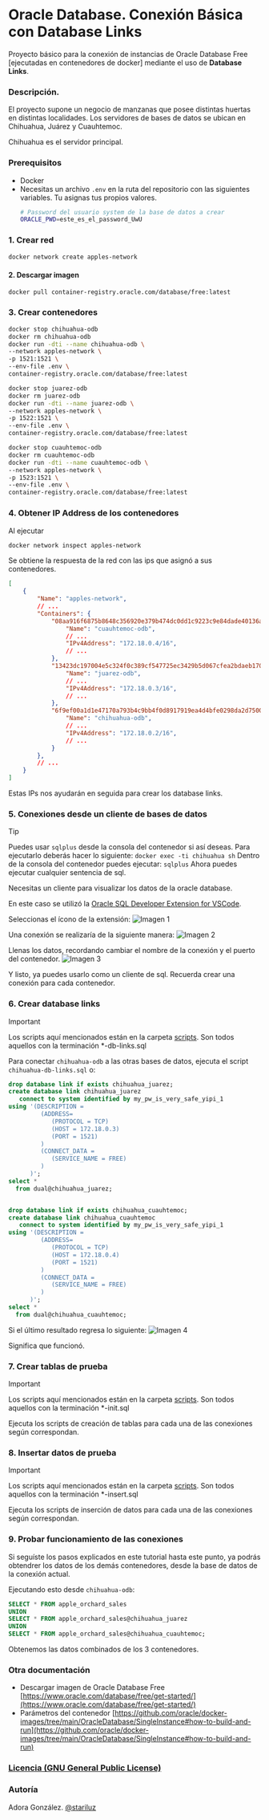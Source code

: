 # Oracle Database. Conexión Básica con Database Links 

Proyecto básico para la conexión de instancias de Oracle Database Free [ejecutadas en
contenedores de docker] mediante el uso de **Database Links**.

### Descripción.

El proyecto supone un negocio de manzanas que posee distintas huertas en distintas localidades. Los servidores de bases de datos se ubican en Chihuahua, Juárez y Cuauhtemoc.

Chihuahua es el servidor principal.

### Prerequisitos
- Docker
- Necesitas un archivo `.env` en la ruta del repositorio con las siguientes variables.
  Tu asignas tus propios valores.
  ```sh
  # Password del usuario system de la base de datos a crear
  ORACLE_PWD=este_es_el_password_UwU
  ```

### 1. Crear red

```sh
docker network create apples-network
```

#### 2. Descargar imagen
```sh
docker pull container-registry.oracle.com/database/free:latest
```
### 3. Crear contenedores

```sh
docker stop chihuahua-odb
docker rm chihuahua-odb
docker run -dti --name chihuahua-odb \
--network apples-network \
-p 1521:1521 \
--env-file .env \
container-registry.oracle.com/database/free:latest

docker stop juarez-odb
docker rm juarez-odb
docker run -dti --name juarez-odb \
--network apples-network \
-p 1522:1521 \
--env-file .env \
container-registry.oracle.com/database/free:latest

docker stop cuauhtemoc-odb
docker rm cuauhtemoc-odb
docker run -dti --name cuauhtemoc-odb \
--network apples-network \
-p 1523:1521 \
--env-file .env \
container-registry.oracle.com/database/free:latest
```

### 4. Obtener IP Address de los contenedores

Al ejecutar

```sh
docker network inspect apples-network
```

Se obtiene la respuesta de la red con las ips que asignó a sus contenedores.

```json
[
    {
        "Name": "apples-network",
        // ...
        "Containers": {
            "08aa916f6875b8648c356920e379b474dc0dd1c9223c9e84dade40136af9f5e5": {
                "Name": "cuauhtemoc-odb",
                // ...
                "IPv4Address": "172.18.0.4/16",
                // ...
            },
            "13423dc197004e5c324f0c389cf547725ec3429b5d067cfea2bdaeb1708d87ff": {
                "Name": "juarez-odb",
                // ...
                "IPv4Address": "172.18.0.3/16",
                // ...
            },
            "6f9ef00a1d1e47170a793b4c9bb4f0d8917919ea4d4bfe0298da2d750088e82b": {
                "Name": "chihuahua-odb",
                // ...
                "IPv4Address": "172.18.0.2/16",
                // ...
            }
        },
        // ...
    }
]
```

Estas IPs nos ayudarán en seguida para crear los database links.

### 5. Conexiones desde un cliente de bases de datos

> [!TIP]
> Puedes usar `sqlplus` desde la consola del contenedor si así deseas.
> Para ejecutarlo deberás hacer lo siguiente:
> `docker exec -ti chihuahua sh`
> Dentro de la consola del contenedor puedes ejecutar:
> `sqlplus`
> Ahora puedes ejecutar cualquier sentencia de sql.

Necesitas un cliente para visualizar los datos de la oracle database.

En este caso se utilizó la [Oracle SQL Developer Extension for VSCode](https://marketplace.visualstudio.com/items?itemName=Oracle.sql-developer).

Seleccionas el ícono de la extensión:
![Imagen 1](img/image-1.png)

Una conexión se realizaría de la siguiente manera:
![Imagen 2](img/image-2.png)

Llenas los datos, recordando cambiar el nombre de la conexión y el puerto del contenedor.
![Imagen 3](img/image-3.png)

Y listo, ya puedes usarlo como un cliente de sql. Recuerda crear una conexión para
cada contenedor.

### 6. Crear database links

> [!IMPORTANT]
> Los scripts aquí mencionados están en la carpeta [scripts](./scripts/).
> Son todos aquellos con la terminación *-db-links.sql

Para conectar `chihuahua-odb` a las otras bases de datos, ejecuta el script `chihuahua-db-links.sql` o:
```sql
drop database link if exists chihuahua_juarez;
create database link chihuahua_juarez
   connect to system identified by my_pw_is_very_safe_yipi_1
using '(DESCRIPTION =
         (ADDRESS=
            (PROTOCOL = TCP)
            (HOST = 172.18.0.3)
            (PORT = 1521)
         )
         (CONNECT_DATA =
            (SERVICE_NAME = FREE)
         )
      )';
select *
  from dual@chihuahua_juarez;


drop database link if exists chihuahua_cuauhtemoc;
create database link chihuahua_cuauhtemoc
   connect to system identified by my_pw_is_very_safe_yipi_1
using '(DESCRIPTION =
         (ADDRESS=
            (PROTOCOL = TCP)
            (HOST = 172.18.0.4)
            (PORT = 1521)
         )
         (CONNECT_DATA =
            (SERVICE_NAME = FREE)
         )
      )';
select *
  from dual@chihuahua_cuauhtemoc;
```

Si el último resultado regresa lo siguiente:
![Imagen 4](./img/image-4.png)

Significa que funcionó.

### 7. Crear tablas de prueba

> [!IMPORTANT]
> Los scripts aquí mencionados están en la carpeta [scripts](./scripts/).
> Son todos aquellos con la terminación *-init.sql

Ejecuta los scripts de creación de tablas para cada una de las conexiones según correspondan.

### 8. Insertar datos de prueba

> [!IMPORTANT]
> Los scripts aquí mencionados están en la carpeta [scripts](./scripts/).
> Son todos aquellos con la terminación *-insert.sql

Ejecuta los scripts de inserción de datos para cada una de las conexiones según correspondan.

### 9. Probar funcionamiento de las conexiones

Si seguíste los pasos explicados en este tutorial hasta este punto, ya podrás obtendrer los datos de los demás contenedores, desde la base de datos de la conexión actual.

Ejecutando esto desde `chihuahua-odb`:

```sql
SELECT * FROM apple_orchard_sales
UNION
SELECT * FROM apple_orchard_sales@chihuahua_juarez
UNION
SELECT * FROM apple_orchard_sales@chihuahua_cuauhtemoc;
```

Obtenemos las datos combinados de los 3 contenedores.

### Otra documentación

- Descargar imagen de Oracle Database Free [https://www.oracle.com/database/free/get-started/](https://www.oracle.com/database/free/get-started/)
- Parámetros del contenedor [https://github.com/oracle/docker-images/tree/main/OracleDatabase/SingleInstance#how-to-build-and-run](https://github.com/oracle/docker-images/tree/main/OracleDatabase/SingleInstance#how-to-build-and-run)

### [Licencia (GNU General Public License)](./license.md)

### Autoría
Adora González. [@stariluz](https://github.com/stariluz)